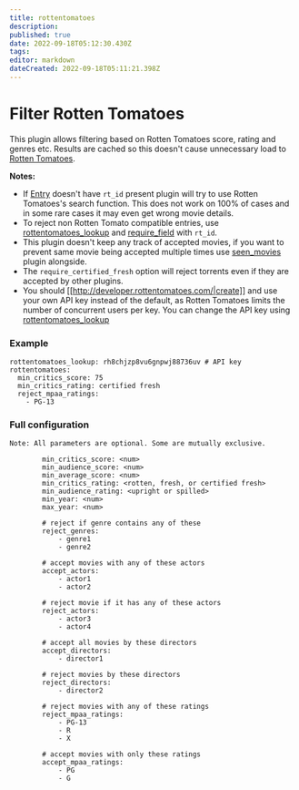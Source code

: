 ```yaml
---
title: rottentomatoes
description: 
published: true
date: 2022-09-18T05:12:30.430Z
tags: 
editor: markdown
dateCreated: 2022-09-18T05:11:21.398Z
---
```


# Filter Rotten Tomatoes
This plugin allows filtering based on Rotten Tomatoes score, rating and genres etc.
Results are cached so this doesn't cause unnecessary load to [Rotten Tomatoes](http://www.rottentomatoes.com).


**Notes:** 

 * If [Entry](/Entry) doesn't have `rt_id` present plugin will try to use Rotten Tomatoes's search function. This does not work on 100% of cases and in some rare cases it may even get wrong movie details.
 * To reject non Rotten Tomato compatible entries, use [rottentomatoes_lookup](/Plugins/rottentomatoes_lookup) and [require_field](/Plugins/require_field) with `rt_id`.
 * This plugin doesn't keep any track of accepted movies, if you want to prevent same movie being accepted multiple times use [seen_movies](/Plugins/seen_movies) plugin alongside.
 * The `require_certified_fresh` option will reject torrents even if they are accepted by other plugins.
 * You should [[http://developer.rottentomatoes.com/|create]] and use your own API key instead of the default, as Rotten Tomatoes limits the number of concurrent users per key. You can change the API key using [rottentomatoes_lookup](/Plugins/rottentomatoes_lookup)

### Example
```
rottentomatoes_lookup: rh8chjzp8vu6gnpwj88736uv # API key
rottentomatoes:
  min_critics_score: 75
  min_critics_rating: certified fresh
  reject_mpaa_ratings:
    - PG-13
```

### Full configuration
```
Note: All parameters are optional. Some are mutually exclusive.

        min_critics_score: <num>
        min_audience_score: <num>
        min_average_score: <num>
        min_critics_rating: <rotten, fresh, or certified fresh>
        min_audience_rating: <upright or spilled>
        min_year: <num>
        max_year: <num>

        # reject if genre contains any of these
        reject_genres:
            - genre1
            - genre2

        # accept movies with any of these actors
        accept_actors:
            - actor1
            - actor2

        # reject movie if it has any of these actors
        reject_actors:
            - actor3
            - actor4

        # accept all movies by these directors
        accept_directors:
            - director1

        # reject movies by these directors
        reject_directors:
            - director2

        # reject movies with any of these ratings
        reject_mpaa_ratings:
            - PG-13
            - R
            - X

        # accept movies with only these ratings
        accept_mpaa_ratings:
            - PG
            - G
```